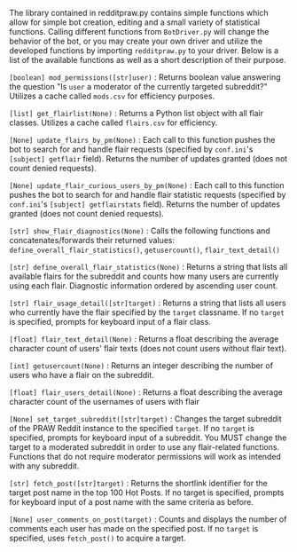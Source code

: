 The library contained in redditpraw.py contains simple functions which allow for simple bot creation, editing and a small variety of statistical functions. Calling different functions from `BotDriver.py` will change the behavior of the bot, or you may create your own driver and utilize the developed functions by importing `redditpraw.py` to your driver. Below is a list of the available functions as well as a short description of their purpose.

`[boolean] mod_permissions([str]user)` : Returns boolean value answering the question "Is `user` a moderator of the currently targeted subreddit?" Utilizes a cache called `mods.csv` for efficiency purposes.

`[list] get_flairlist(None)` : Returns a Python list object with all flair classes. Utilizes a cache called `flairs.csv` for efficiency.

`[None] update_flairs_by_pm(None)` : Each call to this function pushes the bot to search for and handle flair requests (specified by `conf.ini`'s `[subject] getflair` field). Returns the number of updates granted (does not count denied requests).

`[None] update_flair_curious_users_by_pm(None)` : Each call to this function pushes the bot to search for and handle flair statistic requests (specified by `conf.ini`'s `[subject] getflairstats` field). Returns the number of updates granted (does not count denied requests).

`[str] show_flair_diagnostics(None)` : Calls the following functions and concatenates/forwards their returned values: `define_overall_flair_statistics()`, `getusercount()`, `flair_text_detail()`

`[str] define_overall_flair_statistics(None)` : Returns a string that lists all available flairs for the subreddit and counts how many users are currently using each flair. Diagnostic information ordered by ascending user count.

`[str] flair_usage_detail([str]target)` : Returns a string that lists all users who currently have the flair specified by the `target` classname. If no `target` is specified, prompts for keyboard input of a flair class.

`[float] flair_text_detail(None)` : Returns a float describing the average character count of users' flair texts (does not count users without flair text).

`[int] getusercount(None)` : Returns an integer describing the number of users who have a flair on the subreddit.

`[float] flair_users_detail(None)` : Returns a float describing the average character count of the usernames of users with flair

`[None] set_target_subreddit([str]target)` : Changes the target subreddit of the PRAW Reddit instance to the specified `target`. If no `target` is specified, prompts for keyboard input of a subreddit. You MUST change the target to a moderated subreddit in order to use any flair-related functions. Functions that do not require moderator permissions will work as intended with any subreddit.

`[str] fetch_post([str]target)` : Returns the shortlink identifier for the target post name in the top 100 Hot Posts. If no target is specified, prompts for keyboard input of a post name with the same criteria as before.

`[None] user_comments_on_post(target)` : Counts and displays the number of comments each user has made on the specified post. If no `target` is specified, uses `fetch_post()` to acquire a target.

